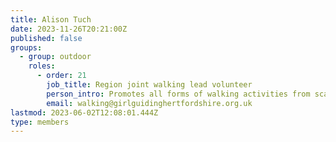 ```yaml
---
title: Alison Tuch
date: 2023-11-26T20:21:00Z
published: false
groups:
  - group: outdoor
    roles:         
      - order: 21
        job_title: Region joint walking lead volunteer
        person_intro: Promotes all forms of walking activities from scavenger hunts to mountaineering. Supports members undertaking walking scheme training and advises on walking events.
        email: walking@girlguidinghertfordshire.org.uk
lastmod: 2023-06-02T12:08:01.444Z
type: members
---
```

